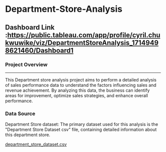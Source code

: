 # Department-Store-Analysis

## Dashboard Link :https://public.tableau.com/app/profile/cyril.chukwuwike/viz/DepartmentStoreAnalysis_17149498621460/Dashboard1

### Project Overview
---

This Department store analysis project aims to perform a detailed analysis of sales performance data to understand the factors influencing sales and revenue achievement. By analyzing this data, the business can identify areas for improvement, optimize sales strategies, and enhance overall performance.


### Data Source
Department Store dataset: The primary dataset used for this analysis is the "Department Store Dataset csv" file, containing detailed information about this department store.

[department_store_dataset.csv](https://github.com/user-attachments/files/15752771/department_store_dataset.csv)
